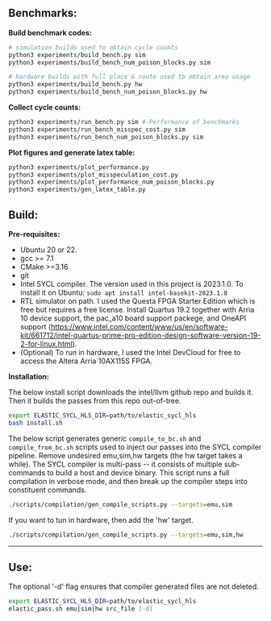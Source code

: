 ## Benchmarks:

**Build benchmark codes:**
```bash
# simulation builds used to obtain cycle counts
python3 experiments/build_bench.py sim
python3 experiments/build_bench_num_poison_blocks.py sim

# hardware builds with full place & route used to obtain area usage
python3 experiments/build_bench.py hw
python3 experiments/build_bench_num_poison_blocks.py hw
``` 

**Collect cycle counts:**
```bash
python3 experiments/run_bench.py sim # Performance of benchmarks
python3 experiments/run_bench_misspec_cost.py sim
python3 experiments/run_bench_num_poison_blocks.py sim
``` 

**Plot figures and generate latex table:**
```bash
python3 experiments/plot_performance.py
python3 experiments/plot_misspeculation_cost.py
python3 experiments/plot_performance_num_poison_blocks.py
python3 experiments/gen_latex_table.py
``` 



## Build:

**Pre-requisites:**
- Ubuntu 20 or 22.
- gcc >= 7.1
- CMake >=3.16
- git
- Intel SYCL compiler. The version used in this project is 2023.1.0. To install it on Ubuntu: `sudo apt install intel-basekit-2023.1.0`
- RTL simulator on path. I used the Questa FPGA Starter Edition which is free but requires a free license. Install Quartus 19.2 together with Arria 10 device support, the pac_a10 board support packege, and OneAPI support (https://www.intel.com/content/www/us/en/software-kit/661712/intel-quartus-prime-pro-edition-design-software-version-19-2-for-linux.html).
- (Optional) To run in hardware, I used the Intel DevCloud for free to access the Altera Arria 10AX115S FPGA.

**Installation:**

The below install script downloads the intel/llvm github repo and builds it. Then it builds the passes from this repo out-of-tree.
```bash
export ELASTIC_SYCL_HLS_DIR=path/to/elastic_sycl_hls 
bash install.sh
```

The below script generates generic `compile_to_bc.sh` and `compile_from_bc.sh` scripts used to inject our passes into the SYCL compiler pipeline.
Remove undesired emu,sim,hw targets (the hw target takes a while).
The SYCL compiler is multi-pass -- it consists of multiple sub-commands 
to build a host and device binary. This script runs a full compilation in 
verbose mode, and then break up the compiler steps into constituent commands.
```bash
./scripts/compilation/gen_compile_scripts.py --targets=emu,sim
```

If you want to tun in hardware, then add the 'hw' target.
```bash
./scripts/compilation/gen_compile_scripts.py --targets=emu,sim,hw
```

---

## Use:

The optional '-d' flag ensures that compiler generated files are not deleted.
```bash
export ELASTIC_SYCL_HLS_DIR=path/to/elastic_sycl_hls 
elastic_pass.sh emu|sim|hw src_file [-d]
```
